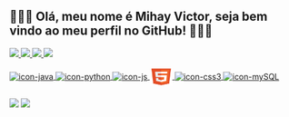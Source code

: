 ## 🙋🏽‍♂️ Olá, meu nome é Mihay Victor, seja bem vindo ao meu perfil no GitHub! 🙋🏽‍♂

<div>
  <a href="https://github.com/mihayvictor">
  <img height="180em" src="https://github-readme-stats.vercel.app/api?username=mihayvictor&show_icons=true&theme=tokyonight&include_all_commits=true&count_private=true"/>
  <img height="180em" src="https://github-readme-stats.vercel.app/api/top-langs/?username=mihayvictor&layout=compact&langs_count=10&theme=tokyonight"/>

  <img height="140em" src="https://github-readme-stats.vercel.app/api?username=mihayvictor&show_icons=true&theme=tokyonight&include_all_commits=true&count_private=true"/>
  <img height="140em" src="https://github-readme-stats.vercel.app/api/top-langs/?username=mihayvictor&layout=compact&langs_count=10&theme=tokyonight"/>
</div>
    
<div style="display: inline_block"><br>
  <img align="center" alt="icon-java" height="30" width="40" src="https://cdn.jsdelivr.net/gh/devicons/devicon@latest/icons/java/java-original.svg">
  <img align="center" alt="icon-python" height="30" width="40" src="https://cdn.jsdelivr.net/gh/devicons/devicon@latest/icons/python/python-original.svg">
  <img align="center" alt="icon-js" height="30" width="40" src="https://cdn.jsdelivr.net/gh/devicons/devicon@latest/icons/javascript/javascript-original.svg">
  <img align="center" alt="icon-HTML5" height="30" width="40" src="https://raw.githubusercontent.com/devicons/devicon/master/icons/html5/html5-original.svg">
  <img align="center" alt="icon-css3" height="30" width="40" src="https://cdn.jsdelivr.net/gh/devicons/devicon@latest/icons/css3/css3-original.svg">
  <img align="center" alt="icon-mySQL" height="45" width="55" src="https://cdn.jsdelivr.net/gh/devicons/devicon@latest/icons/mysql/mysql-original-wordmark.svg">
</div>

###  

<div>
  <a href="mailto:m.victorcezario@gmail.com"><img src="https://img.shields.io/badge/Gmail-D14836?style=for-the-badge&logo=gmail&logoColor=white" target="_blank"></a>
   <a href="https://www.linkedin.com/in/mihay-victor-4862b8219/" target="_blank"><img src="https://img.shields.io/badge/-LinkedIn-%230077B5?style=for-the-badge&logo=linkedin&logoColor=white" target="_blank"></a>
</div>
